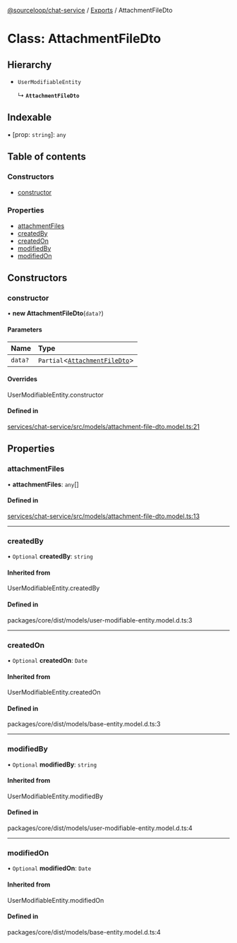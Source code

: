 [@sourceloop/chat-service](../README.md) / [Exports](../modules.md) / AttachmentFileDto

# Class: AttachmentFileDto

## Hierarchy

- `UserModifiableEntity`

  ↳ **`AttachmentFileDto`**

## Indexable

▪ [prop: `string`]: `any`

## Table of contents

### Constructors

- [constructor](AttachmentFileDto.md#constructor)

### Properties

- [attachmentFiles](AttachmentFileDto.md#attachmentfiles)
- [createdBy](AttachmentFileDto.md#createdby)
- [createdOn](AttachmentFileDto.md#createdon)
- [modifiedBy](AttachmentFileDto.md#modifiedby)
- [modifiedOn](AttachmentFileDto.md#modifiedon)

## Constructors

### constructor

• **new AttachmentFileDto**(`data?`)

#### Parameters

| Name | Type |
| :------ | :------ |
| `data?` | `Partial`<[`AttachmentFileDto`](AttachmentFileDto.md)\> |

#### Overrides

UserModifiableEntity.constructor

#### Defined in

[services/chat-service/src/models/attachment-file-dto.model.ts:21](https://github.com/sourcefuse/loopback4-microservice-catalog/blob/a84fe677/services/chat-service/src/models/attachment-file-dto.model.ts#L21)

## Properties

### attachmentFiles

• **attachmentFiles**: `any`[]

#### Defined in

[services/chat-service/src/models/attachment-file-dto.model.ts:13](https://github.com/sourcefuse/loopback4-microservice-catalog/blob/a84fe677/services/chat-service/src/models/attachment-file-dto.model.ts#L13)

___

### createdBy

• `Optional` **createdBy**: `string`

#### Inherited from

UserModifiableEntity.createdBy

#### Defined in

packages/core/dist/models/user-modifiable-entity.model.d.ts:3

___

### createdOn

• `Optional` **createdOn**: `Date`

#### Inherited from

UserModifiableEntity.createdOn

#### Defined in

packages/core/dist/models/base-entity.model.d.ts:3

___

### modifiedBy

• `Optional` **modifiedBy**: `string`

#### Inherited from

UserModifiableEntity.modifiedBy

#### Defined in

packages/core/dist/models/user-modifiable-entity.model.d.ts:4

___

### modifiedOn

• `Optional` **modifiedOn**: `Date`

#### Inherited from

UserModifiableEntity.modifiedOn

#### Defined in

packages/core/dist/models/base-entity.model.d.ts:4
